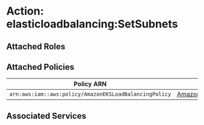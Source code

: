 # Action: elasticloadbalancing:SetSubnets

## Attached Roles

## Attached Policies

| Policy ARN | Policy Name |
|------------|-------------|
| `arn:aws:iam::aws:policy/AmazonEKSLoadBalancingPolicy` | [AmazonEKSLoadBalancingPolicy](../policies.md#amazoneksloadbalancingpolicy) |

## Associated Services

